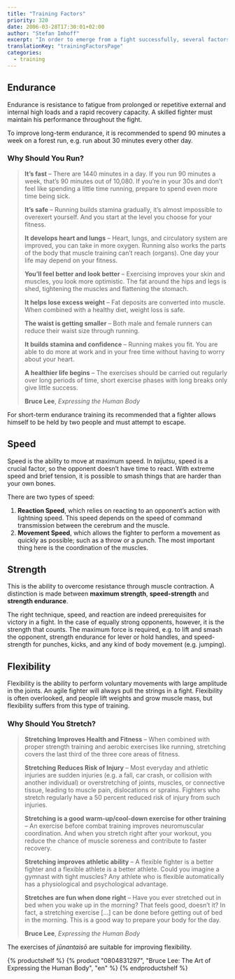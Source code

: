 ```yaml
---
title: "Training Factors"
priority: 320
date: 2006-03-28T17:30:01+02:00
author: "Stefan Imhoff"
excerpt: "In order to emerge from a fight successfully, several factors are of great importance: endurance, speed, strength and agility. The Ninja trained into these to increase his advantage."
translationKey: "trainingFactorsPage"
categories:
  - training
---
```


## Endurance

Endurance is resistance to fatigue from prolonged or repetitive external and internal high loads and a rapid recovery capacity. A skilled fighter must maintain his performance throughout the fight.

To improve long-term endurance, it is recommended to spend 90 minutes a week on a forest run, e.g. run about 30 minutes every other day.

### Why Should You Run?

> **It’s fast** – There are 1440 minutes in a day. If you run 90 minutes a week, that’s 90 minutes out of 10,080. If you’re in your 30s and don’t feel like spending a little time running, prepare to spend even more time being sick.
>
> **It’s safe** – Running builds stamina gradually, it’s almost impossible to overexert yourself. And you start at the level you choose for your fitness.
>
> **It develops heart and lungs** – Heart, lungs, and circulatory system are improved, you can take in more oxygen. Running also works the parts of the body that muscle training can’t reach (organs). One day your life may depend on your fitness.
>
> **You’ll feel better and look better** – Exercising improves your skin and muscles, you look more optimistic. The fat around the hips and legs is shed, tightening the muscles and flattening the stomach.
>
> **It helps lose excess weight** – Fat deposits are converted into muscle. When combined with a healthy diet, weight loss is safe.
>
> **The waist is getting smaller** – Both male and female runners can reduce their waist size through running.
>
> **It builds stamina and confidence** – Running makes you fit. You are able to do more at work and in your free time without having to worry about your heart.
>
> **A healthier life begins** – The exercises should be carried out regularly over long periods of time, short exercise phases with long breaks only give little success.
>
> **Bruce Lee**, _Expressing the Human Body_

For short-term endurance training its recommended that a fighter allows himself to be held by two people and must attempt to escape.

## Speed

Speed is the ability to move at maximum speed. In _taijutsu_, speed is a crucial factor, so the opponent doesn’t have time to react. With extreme speed and brief tension, it is possible to smash things that are harder than your own bones.

There are two types of speed:

1. **Reaction Speed**, which relies on reacting to an opponent’s action with lightning speed. This speed depends on the speed of command transmission between the cerebrum and the muscle.
2. **Movement Speed**, which allows the fighter to perform a movement as quickly as possible; such as a throw or a punch. The most important thing here is the coordination of the muscles.

## Strength

This is the ability to overcome resistance through muscle contraction. A distinction is made between **maximum strength**, **speed-strength** and **strength endurance**.

The right technique, speed, and reaction are indeed prerequisites for victory in a fight. In the case of equally strong opponents, however, it is the strength that counts. The maximum force is required, e.g. to lift and smash the opponent, strength endurance for lever or hold handles, and speed-strength for punches, kicks, and any kind of body movement (e.g. jumping).

## Flexibility

Flexibility is the ability to perform voluntary movements with large amplitude in the joints. An agile fighter will always pull the strings in a fight. Flexibility is often overlooked, and people lift weights and grow muscle mass, but flexibility suffers from this type of training.

### Why Should You Stretch?

> **Stretching Improves Health and Fitness** – When combined with proper strength training and aerobic exercises like running, stretching covers the last third of the three core areas of fitness.
>
> **Stretching Reduces Risk of Injury** – Most everyday and athletic injuries are sudden injuries (e.g. a fall, car crash, or collision with another individual) or overstretching of joints, muscles, or connective tissue, leading to muscle pain, dislocations or sprains. Fighters who stretch regularly have a 50 percent reduced risk of injury from such injuries.
>
> **Stretching is a good warm-up/cool-down exercise for other training** – An exercise before combat training improves neuromuscular coordination. And when you stretch right after your workout, you reduce the chance of muscle soreness and contribute to faster recovery.
>
> **Stretching improves athletic ability** – A flexible fighter is a better fighter and a flexible athlete is a better athlete. Could you imagine a gymnast with tight muscles? Any athlete who is flexible automatically has a physiological and psychological advantage.
>
> **Stretches are fun when done right** – Have you ever stretched out in bed when you wake up in the morning? That feels good, doesn’t it? In fact, a stretching exercise […] can be done before getting out of bed in the morning. This is a good way to prepare your body for the day.
>
> **Bruce Lee**, _Expressing the Human Body_

The exercises of _jūnantaisō_ are suitable for improving flexibility.

{% productshelf %}
{% product "0804831297", "Bruce Lee: The Art of Expressing the Human Body", "en" %}
{% endproductshelf %}
